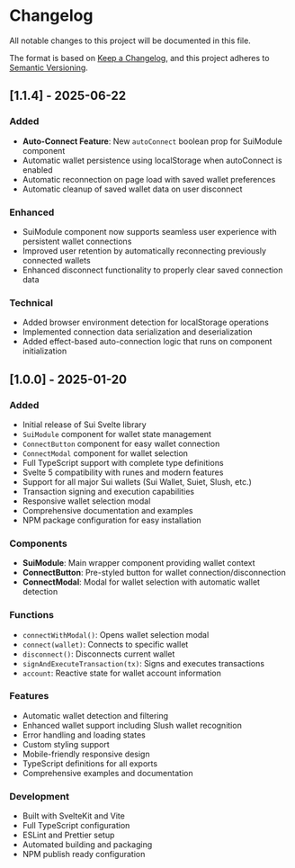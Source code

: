 # Changelog

All notable changes to this project will be documented in this file.

The format is based on [Keep a Changelog](https://keepachangelog.com/en/1.0.0/),
and this project adheres to [Semantic Versioning](https://semver.org/spec/v2.0.0.html).

## [1.1.4] - 2025-06-22

### Added
- **Auto-Connect Feature**: New `autoConnect` boolean prop for SuiModule component
- Automatic wallet persistence using localStorage when autoConnect is enabled
- Automatic reconnection on page load with saved wallet preferences
- Automatic cleanup of saved wallet data on user disconnect

### Enhanced
- SuiModule component now supports seamless user experience with persistent wallet connections
- Improved user retention by automatically reconnecting previously connected wallets
- Enhanced disconnect functionality to properly clear saved connection data

### Technical
- Added browser environment detection for localStorage operations
- Implemented connection data serialization and deserialization
- Added effect-based auto-connection logic that runs on component initialization

## [1.0.0] - 2025-01-20

### Added
- Initial release of Sui Svelte library
- `SuiModule` component for wallet state management
- `ConnectButton` component for easy wallet connection
- `ConnectModal` component for wallet selection
- Full TypeScript support with complete type definitions
- Svelte 5 compatibility with runes and modern features
- Support for all major Sui wallets (Sui Wallet, Suiet, Slush, etc.)
- Transaction signing and execution capabilities
- Responsive wallet selection modal
- Comprehensive documentation and examples
- NPM package configuration for easy installation

### Components
- **SuiModule**: Main wrapper component providing wallet context
- **ConnectButton**: Pre-styled button for wallet connection/disconnection  
- **ConnectModal**: Modal for wallet selection with automatic wallet detection

### Functions
- `connectWithModal()`: Opens wallet selection modal
- `connect(wallet)`: Connects to specific wallet
- `disconnect()`: Disconnects current wallet
- `signAndExecuteTransaction(tx)`: Signs and executes transactions
- `account`: Reactive state for wallet account information

### Features
- Automatic wallet detection and filtering
- Enhanced wallet support including Slush wallet recognition
- Error handling and loading states
- Custom styling support
- Mobile-friendly responsive design
- TypeScript definitions for all exports
- Comprehensive examples and documentation

### Development
- Built with SvelteKit and Vite
- Full TypeScript configuration
- ESLint and Prettier setup
- Automated building and packaging
- NPM publish ready configuration